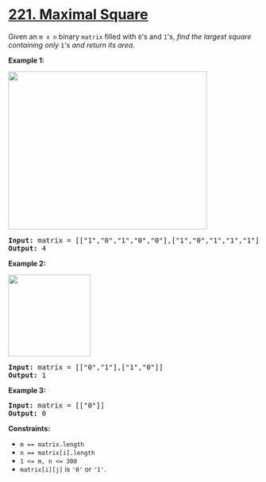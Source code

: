 # [221. Maximal Square](https://leetcode.com/problems/maximal-square/)

<div><p>Given an <code>m x n</code> binary <code>matrix</code> filled with <code>0</code>'s and <code>1</code>'s, <em>find the largest square containing only</em> <code>1</code>'s <em>and return its area</em>.</p>

<p><strong>Example 1:</strong></p>
<img alt="" src="https://assets.leetcode.com/uploads/2020/11/26/max1grid.jpg" style="width: 400px; height: 319px;">
<pre><strong>Input:</strong> matrix = [["1","0","1","0","0"],["1","0","1","1","1"],["1","1","1","1","1"],["1","0","0","1","0"]]
<strong>Output:</strong> 4
</pre>

<p><strong>Example 2:</strong></p>
<img alt="" src="https://assets.leetcode.com/uploads/2020/11/26/max2grid.jpg" style="width: 165px; height: 165px;">
<pre><strong>Input:</strong> matrix = [["0","1"],["1","0"]]
<strong>Output:</strong> 1
</pre>

<p><strong>Example 3:</strong></p>

<pre><strong>Input:</strong> matrix = [["0"]]
<strong>Output:</strong> 0
</pre>

<p><strong>Constraints:</strong></p>

<ul>
	<li><code>m == matrix.length</code></li>
	<li><code>n == matrix[i].length</code></li>
	<li><code>1 &lt;= m, n &lt;= 300</code></li>
	<li><code>matrix[i][j]</code> is <code>'0'</code> or <code>'1'</code>.</li>
</ul>
</div>